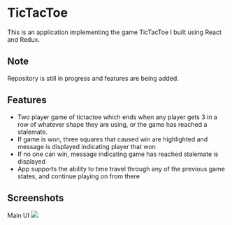 # TicTacToe
This is an application implementing the game TicTacToe I built using React and Redux. 

## Note
Repository is still in progress and features are being added.

## Features
* Two player game of tictactoe which ends when any player gets 3 in a row of whatever shape they are using, or the game has reached a stalemate.
* If game is won, three squares that caused win are highlighted and message is displayed indicating player that won 
* If no one can win, message indicating game has reached stalemate is displayed
* App supports the ability to time travel through any of the previous game states, and continue playing on from there

## Screenshots 
Main UI 
<img src="./screenshots/screen1.jpg">
